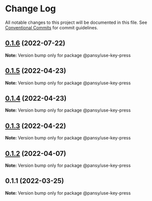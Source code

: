 # Change Log

All notable changes to this project will be documented in this file.
See [Conventional Commits](https://conventionalcommits.org) for commit guidelines.

## [0.1.6](https://github.com/pansyjs/react-hooks/compare/@pansy/use-key-press@0.1.5...@pansy/use-key-press@0.1.6) (2022-07-22)

**Note:** Version bump only for package @pansy/use-key-press





## [0.1.5](https://github.com/pansyjs/react-hooks/compare/@pansy/use-key-press@0.1.4...@pansy/use-key-press@0.1.5) (2022-04-23)

**Note:** Version bump only for package @pansy/use-key-press





## [0.1.4](https://github.com/pansyjs/react-hooks/compare/@pansy/use-key-press@0.1.3...@pansy/use-key-press@0.1.4) (2022-04-23)

**Note:** Version bump only for package @pansy/use-key-press





## [0.1.3](https://github.com/pansyjs/react-hooks/compare/@pansy/use-key-press@0.1.2...@pansy/use-key-press@0.1.3) (2022-04-22)

**Note:** Version bump only for package @pansy/use-key-press





## [0.1.2](https://github.com/pansyjs/react-hooks/compare/@pansy/use-key-press@0.1.1...@pansy/use-key-press@0.1.2) (2022-04-07)

**Note:** Version bump only for package @pansy/use-key-press





## 0.1.1 (2022-03-25)

**Note:** Version bump only for package @pansy/use-key-press
